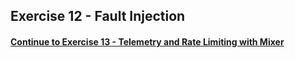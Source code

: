 ## Exercise 12 - Fault Injection

#### [Continue to Exercise 13 - Telemetry and Rate Limiting with Mixer](../exercise-12/README.md)
